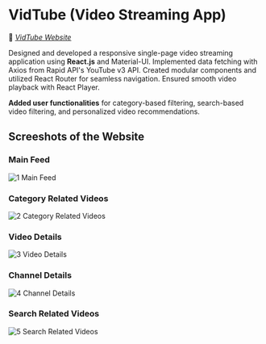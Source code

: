 # VidTube (Video Streaming App)

🔗 _[ VidTube Website](https://vidtube-sd.vercel.app/)_

[](https://vidtube-sd.vercel.app/)

Designed and developed a responsive single-page video streaming application using **React.js** and Material-UI. Implemented data fetching with Axios from Rapid API's YouTube v3 API. Created modular components and utilized React Router for seamless navigation. Ensured smooth video playback with React Player.

**Added user functionalities** for category-based filtering, search-based video filtering, and personalized video recommendations.

## Screeshots of the Website

### Main Feed

![1 Main Feed](https://github.com/soumadeep-dey/Video-Streaming-App/assets/111021618/60cb8792-8de7-484b-8f00-e46a5c546a20)

### Category Related Videos

![2 Category Related Videos](https://github.com/soumadeep-dey/Video-Streaming-App/assets/111021618/45a7876e-d3b6-4043-ae8b-88de9fb8f353)

### Video Details

![3 Video Details](https://github.com/soumadeep-dey/Video-Streaming-App/assets/111021618/b0dd8ae8-7282-4384-a775-0849b8acaa70)

### Channel Details

![4 Channel Details](https://github.com/soumadeep-dey/Video-Streaming-App/assets/111021618/b95d2ebc-5a96-48c7-b9d4-95ab0566b788)

### Search Related Videos

![5 Search Related Videos](https://github.com/soumadeep-dey/Video-Streaming-App/assets/111021618/2b8e34f4-9e65-4367-a8b5-188c0ee05b9e)
